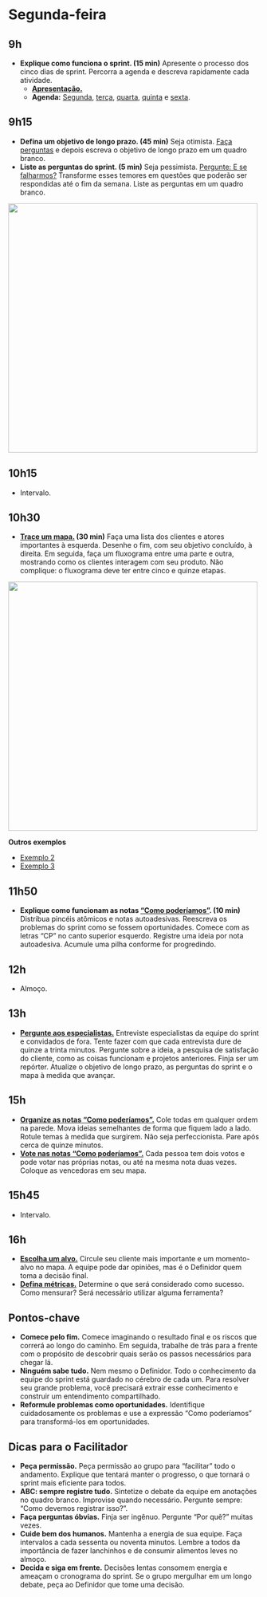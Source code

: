 # Segunda-feira

## 9h
- **Explique como funciona o sprint. (15 min)** Apresente o processo dos cinco dias de sprint. Percorra a agenda e descreva rapidamente cada atividade.
  - [**Apresentação.**](https://docs.google.com/presentation/d/1Ib0LFGxBQFqpaiOpzKZO5AuiE9JI92xLMs9uKQngK3o/edit?usp=sharing)
  - **Agenda:** [Segunda](./Agenda.md), [terça](../terca/Agenda.md), [quarta](../quarta/Agenda.md), [quinta](../quinta/Agenda.md) e [sexta](../sexta/Agenda.md).
  

## 9h15
- **Defina um objetivo de longo prazo. (45 min)** Seja otimista. [Faça perguntas](./Lightning-talks.md) e depois escreva o objetivo de longo prazo em um quadro branco.
- **Liste as perguntas do sprint. (5 min)** Seja pessimista. [Pergunte: E se falharmos?](./Lightning-talks.md#e-se-falharmos) Transforme esses temores em questões que poderão ser respondidas até o fim da semana. Liste as perguntas em um quadro branco.

<img src="https://i.imgur.com/UEjdyXZ.jpg" width="500">

## 10h15
- Intervalo.

## 10h30
- **[Trace um mapa.](./Trace-um-mapa.md) (30 min)** Faça uma lista dos clientes e atores importantes à esquerda. Desenhe o fim, com seu objetivo concluído, à direita. Em seguida, faça um fluxograma entre uma parte e outra, mostrando como os clientes interagem com seu produto. Não complique: o fluxograma deve ter entre cinco e quinze etapas.

<img src="https://i.imgur.com/KxMwRM5.jpg" width="500">

**Outros exemplos**
- [Exemplo 2](https://i.imgur.com/W50N1bB.jpg)
- [Exemplo 3](https://i.imgur.com/cCxjuiN.jpg)

## 11h50
- **Explique como funcionam as notas [“Como poderíamos”](./Como-poderiamos.md). (10 min)** Distribua pincéis atômicos e notas autoadesivas. Reescreva os problemas do sprint como se fossem oportunidades. Comece com as letras “CP” no canto superior esquerdo. Registre uma ideia por nota autoadesiva. Acumule uma pilha conforme for progredindo.

## 12h
- Almoço.

## 13h
- [**Pergunte aos especialistas.**](./Pergunte-aos-especialistas.md) Entreviste especialistas da equipe do sprint e convidados de fora. Tente fazer com que cada entrevista dure de quinze a trinta minutos. Pergunte sobre a ideia, a pesquisa de satisfação do cliente, como as coisas funcionam e projetos anteriores. Finja ser um repórter. Atualize o objetivo de longo prazo, as perguntas do sprint e o mapa à medida que avançar.

## 15h
- [**Organize as notas “Como poderíamos”.**](./Como-poderiamos.md#organize-as-notas-como-poderíamos-15-min) Cole todas em qualquer ordem na parede. Mova ideias semelhantes de forma que fiquem lado a lado. Rotule temas à medida que surgirem. Não seja perfeccionista. Pare após cerca de quinze minutos.
- [**Vote nas notas “Como poderíamos”.**](./Como-poderiamos.md#votem-nas-notas-como-poderíamos-15-min) Cada pessoa tem dois votos e pode votar nas próprias notas, ou até na mesma nota duas vezes.
Coloque as vencedoras em seu mapa.

## 15h45
- Intervalo.

## 16h
- [**Escolha um alvo.**](./Escolha-um-alvo.md) Circule seu cliente mais importante e um momento-alvo no mapa. A equipe pode dar opiniões, mas é o Definidor quem
toma a decisão final.
- [**Defina métricas.**](https://www.dtelepathy.com/ux-metrics/) Determine o que será considerado como sucesso. Como mensurar? Será necessário utilizar alguma ferramenta?

## Pontos-chave
- **Comece pelo fim.** Comece imaginando o resultado final e os riscos que correrá ao longo do caminho. Em seguida, trabalhe de trás para a frente com o propósito de descobrir quais serão os passos necessários para chegar lá.
- **Ninguém sabe tudo.** Nem mesmo o Definidor. Todo o conhecimento da equipe do sprint está guardado no cérebro de cada um. Para resolver seu grande problema, você precisará extrair esse conhecimento e construir um entendimento compartilhado.
- **Reformule problemas como oportunidades.** Identifique cuidadosamente os problemas e use a expressão “Como poderíamos” para transformá-los em oportunidades.

## Dicas para o Facilitador
- **Peça permissão.** Peça permissão ao grupo para “facilitar” todo o andamento. Explique que tentará manter o progresso, o que tornará o sprint mais eficiente para todos.
- **ABC: sempre registre tudo.** Sintetize o debate da equipe em anotações no quadro branco. Improvise quando necessário. Pergunte sempre: “Como devemos registrar isso?”.
- **Faça perguntas óbvias.** Finja ser ingênuo. Pergunte “Por quê?” muitas vezes.
- **Cuide bem dos humanos.** Mantenha a energia de sua equipe. Faça intervalos a cada sessenta ou noventa minutos. Lembre a todos da importância de fazer lanchinhos e de consumir alimentos leves no almoço.
- **Decida e siga em frente.** Decisões lentas consomem energia e ameaçam o cronograma do sprint. Se o grupo mergulhar em um longo debate, peça ao Definidor que tome uma decisão.
